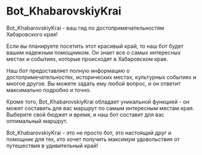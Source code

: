 # Bot_KhabarovskiyKrai

Bot_KhabarovskiyKrai - ваш гид по достопримечательностям Хабаровского края!

Если вы планируете посетить этот красивый край, то наш бот будет вашим надежным помощником. Он знает все о самых интересных местах и событиях, которые происходят в Хабаровском крае.

Наш бот предоставляет полную информацию о достопримечательностях, исторических местах, культурных событиях и многое другое. Вы можете задать ему любой вопрос, и он ответит максимально подробно и точно.

Кроме того, Bot_KhabarovskiyKrai обладает уникальной функцией - он может составить для вас маршрут по самым интересным местам края. Выберите свой бюджет и время, и наш бот составит для вас оптимальный маршрут.

Bot_KhabarovskiyKrai - это не просто бот, это настоящий друг и помощник для тех, кто хочет получить максимум удовольствия от путешествия в удивительный край!

